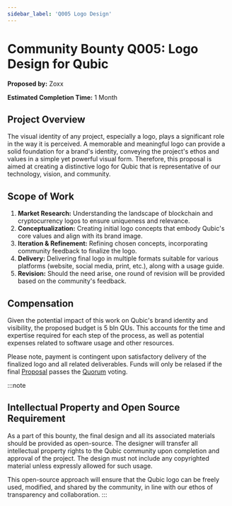 ```yaml
---
sidebar_label: 'Q005 Logo Design'
---
```


# Community Bounty Q005: Logo Design for Qubic

**Proposed by:** Zoxx

**Estimated Completion Time:** 1 Month

## Project Overview

The visual identity of any project, especially a logo, plays a significant role in the way it is perceived. A memorable and meaningful logo can provide a solid foundation for a brand's identity, conveying the project's ethos and values in a simple yet powerful visual form. Therefore, this proposal is aimed at creating a distinctive logo for Qubic that is representative of our technology, vision, and community.

## Scope of Work

1. **Market Research:** Understanding the landscape of blockchain and cryptocurrency logos to ensure uniqueness and relevance.
2. **Conceptualization:** Creating initial logo concepts that embody Qubic's core values and align with its brand image.
3. **Iteration & Refinement:** Refining chosen concepts, incorporating community feedback to finalize the logo.
4. **Delivery:** Delivering final logo in multiple formats suitable for various platforms (website, social media, print, etc.), along with a usage guide.
5. **Revision:** Should the need arise, one round of revision will be provided based on the community's feedback.

## Compensation

Given the potential impact of this work on Qubic's brand identity and visibility, the proposed budget is 5 bln QUs. This accounts for the time and expertise required for each step of the process, as well as potential expenses related to software usage and other resources.

Please note, payment is contingent upon satisfactory delivery of the finalized logo and all related deliverables. Funds will only be relased if the final [Proposal](/learn/proposals) passes the [Quorum](/learn/quorum) voting.

:::note
## Intellectual Property and Open Source Requirement
As a part of this bounty, the final design and all its associated materials should be provided as open-source. The designer will transfer all intellectual property rights to the Qubic community upon completion and approval of the project. The design must not include any copyrighted material unless expressly allowed for such usage.

This open-source approach will ensure that the Qubic logo can be freely used, modified, and shared by the community, in line with our ethos of transparency and collaboration.
:::